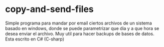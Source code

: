 # copy-and-send-files
Simple programa para mandar por email ciertos archivos de un sistema basado en windows, donde se puede parametrizar que dia y a que hora se desea enviar el archivo. Muy util para hacer backups de bases de datos. Esta escrito en C# (C-sharp)
